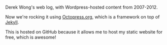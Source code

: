 Derek Wong's web log, with Wordpress-hosted content from 2007-2012.  

Now we're rocking it using [Octopress.org](http://octopress.org), which is a framework on top of [Jekyll](https://github.com/mojombo/jekyll).

This is hosted on GitHub because it allows me to host my static website for free, which is awesome!
